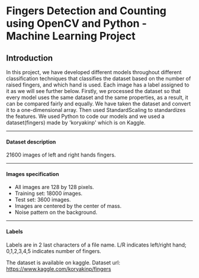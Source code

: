 # Fingers Detection and Counting using OpenCV and Python - Machine Learning Project


## Introduction
In this project, we have developed different models throughout different classification techniques that classifies the dataset based on the number of raised fingers, and which hand is used. Each image has a label assigned to it as we will see further below. Firstly, we processed the dataset so that every model uses the same dataset and the same properties, as a result, it can be compared fairly and equally. We have taken the dataset and convert it to a one-dimensional array. Then used StandardScaling to standardizes the features. We used Python to code our models and we used a dataset(fingers) made by 'koryakinp' which is on Kaggle.

----

#### Dataset description
21600 images of left and right hands fingers.

----

#### Images specification
- All images are 128 by 128 pixels.
- Training set: 18000 images.
- Test set: 3600 images.
- Images are centered by the center of mass.
- Noise pattern on the background.

----
#### Labels
Labels are in 2 last characters of a file name. L/R indicates left/right hand; 0,1,2,3,4,5 indicates number of fingers.

The dataset is available on kaggle.
Dataset url: https://www.kaggle.com/koryakinp/fingers
